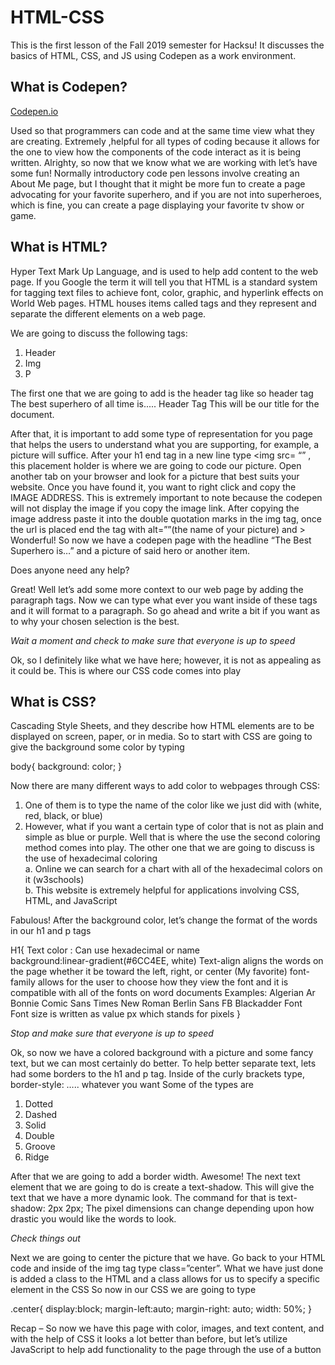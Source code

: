  HTML-CSS
 ===========
This is the first lesson of the Fall 2019 semester for Hacksu! It discusses the basics of HTML, CSS, and JS using Codepen as a work environment.

## What is Codepen?  
[Codepen.io](https://codepen.io/)

Used so that programmers can code and at the same time view what they are creating. Extremely ,helpful for all types of coding because it allows for the one to view how the components of the code interact as it is being written. 
Alrighty, so now that we know what we are working with let’s have some fun!
Normally introductory code pen lessons involve creating an About Me page, but I thought that it might be more fun to create a page advocating for your favorite superhero, and if you are not into superheroes, which is fine, you can create a page displaying your favorite tv show or game.

## What is HTML?
Hyper Text Mark Up Language, and is used to help add content to the web page. If you Google the term it will tell you that HTML is a standard system for tagging text files to achieve font, color, graphic, and hyperlink effects on World Web pages. 
HTML houses items called tags and they represent and separate the different elements on a web page. 

We are going to discuss the following tags:
1. Header
2. Img
3. P

The first one that we are going to add is the header tag like so 
header tag The best superhero of all time is..... Header Tag  This will be our title for the document.
  
After that, it is important to add some type of representation for you page that helps the users to understand what you are supporting, for example, a picture will suffice.
After your h1 end tag in a new line type <img src= “” , this placement holder is where we are going to code our picture.
Open another tab on your browser and look for a picture that best suits your website. Once you have found it, you want to right click and copy the IMAGE ADDRESS. This is extremely important to note because the codepen will not display the image if you copy the image link.
After copying the image address paste it into the double quotation marks in the img tag, once the url is placed end the tag with alt=””(the name of your picture) and >
Wonderful! So now we have a codepen page with the headline “The Best Superhero is…” and a picture of said hero or another item. 

Does anyone need any help?

Great! Well let’s add some more context to our web page by adding the paragraph tags. Now we can type what ever you want inside of these tags and it will format to a paragraph. So go ahead and write a bit if you want as to why your chosen selection is the best. 

*Wait a moment and check to make sure that everyone is up to speed*

Ok, so I definitely like what we have here; however, it is not as appealing as it could be. This is where our CSS code comes into play

## What is CSS?
Cascading Style Sheets, and they describe how HTML elements are to be displayed on screen, paper, or in media. 
So to start with CSS are going to give the background some color by typing 	

body{
  background: color;
}

Now there are many different ways to add color to webpages through CSS: 
1.	One of them is to type the name of the color like we just did with (white, red, black, or blue)  
2.	However, what if you want a certain type of color that is not as plain and simple as blue or purple.  Well that is where the use the second coloring method comes into play. The other one that we are going to discuss is the use of hexadecimal coloring   
  a.	Online we can search for a chart with all of the hexadecimal colors on it (w3schools)   
  b.	This website is extremely helpful for applications involving CSS, HTML, and JavaScript 
  
Fabulous! After the background color, let’s change the format of the words in our h1 and p tags

H1{
Text color : Can use hexadecimal or name  
background:linear-gradient(#6CC4EE, white)
Text-align aligns the words on the page whether it be toward the left, right, or center
(My favorite) font-family allows for the user to choose how they view the font and it is compatible with all of the fonts on word documents 
    Examples: 
                     Algerian 
                    Ar Bonnie 
                    Comic Sans 
                   Times New Roman 
                   Berlin Sans FB 
                   Blackadder 
                    Font  
Font size is written as value px which stands for pixels 
}

*Stop and make sure that everyone is up to speed* 

Ok, so now we have a colored background with a picture and some fancy text, but we can most certainly do better. 
To help better separate text, lets had some borders to the h1 and p tag. 
Inside of the curly brackets type, border-style: ….. whatever you want 
     Some of the types are
1.	Dotted 
2.	Dashed
3.	Solid
4.	Double 
5.	Groove
6.	Ridge 

After that we are going to add a border width. Awesome! The next text element that we are going to do is create a text-shadow. This will give the text that we have a more dynamic look. The command for that is text-shadow: 2px 2px; The pixel dimensions can change depending upon how drastic you would like the words to look. 

*Check things out*

Next we are going to center the picture that we have. Go back to your HTML code and inside of the img tag type class=”center”. 
What we have just done is added a class to the HTML and a class allows for us to specify a specific element in the CSS 
So now in our CSS we are going to type 

.center{
  display:block;
  margin-left:auto;
  margin-right: auto;
  width: 50%;
}

Recap – So now we have this page with color, images, and text content, and with the help of CSS it looks a lot better than before, but let’s utilize JavaScript to help add functionality to the page through the use of a button 
